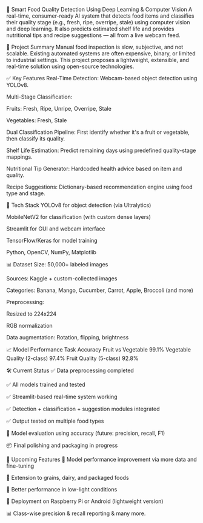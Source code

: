 🥗 Smart Food Quality Detection Using Deep Learning & Computer Vision
A real-time, consumer-ready AI system that detects food items and classifies their quality stage (e.g., fresh, ripe, overripe, stale) using computer vision and deep learning. It also predicts estimated shelf life and provides nutritional tips and recipe suggestions — all from a live webcam feed.

🚀 Project Summary
Manual food inspection is slow, subjective, and not scalable. Existing automated systems are often expensive, binary, or limited to industrial settings. This project proposes a lightweight, extensible, and real-time solution using open-source technologies.

✅ Key Features
Real-Time Detection: Webcam-based object detection using YOLOv8.

Multi-Stage Classification:

Fruits: Fresh, Ripe, Unripe, Overripe, Stale

Vegetables: Fresh, Stale

Dual Classification Pipeline: First identify whether it's a fruit or vegetable, then classify its quality.

Shelf Life Estimation: Predict remaining days using predefined quality-stage mappings.

Nutritional Tip Generator: Hardcoded health advice based on item and quality.

Recipe Suggestions: Dictionary-based recommendation engine using food type and stage.

🧠 Tech Stack
YOLOv8 for object detection (via Ultralytics)

MobileNetV2 for classification (with custom dense layers)

Streamlit for GUI and webcam interface

TensorFlow/Keras for model training

Python, OpenCV, NumPy, Matplotlib

📊 Dataset
Size: 50,000+ labeled images

Sources: Kaggle + custom-collected images

Categories: Banana, Mango, Cucumber, Carrot, Apple, Broccoli (and more)

Preprocessing:

Resized to 224x224

RGB normalization

Data augmentation: Rotation, flipping, brightness

📈 Model Performance
Task	Accuracy
Fruit vs Vegetable	99.1%
Vegetable Quality (2-class)	97.4%
Fruit Quality (5-class)	92.8%

🛠️ Current Status
✅ Data preprocessing completed

✅ All models trained and tested

✅ Streamlit-based real-time system working

✅ Detection + classification + suggestion modules integrated

✅ Output tested on multiple food types

🧪 Model evaluation using accuracy (future: precision, recall, F1)

📦 Final polishing and packaging in progress

🔮 Upcoming Features
🔁 Model performance improvement via more data and fine-tuning

🌾 Extension to grains, dairy, and packaged foods

🌙 Better performance in low-light conditions

📱 Deployment on Raspberry Pi or Android (lightweight version)

📊 Class-wise precision & recall reporting
& many more.
